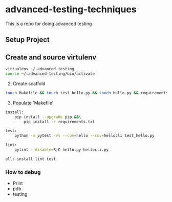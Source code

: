 # advanced-testing-techniques
This is a repo for doing advanced testing

## Setup Project


## Create and source virtulenv

```bash
virtualenv ~/.advanced-testing
source ~/.advanced-testing/bin/activate
```

2. Create scaffold

``` bash
touch Makefile && touch test_hello.py && touch hello.py && requirements.txt
```

3. Populate 'Makefile'

``` bash
install:
	pip install --upgrade pip &&\
		pip install -r requirements.txt

test:
	python -m pytest -vv --cov=hello --cov=hellocli test_hello.py

lint:
	pylint --disable=R,C hello.py hellocli.py

all: install lint test
```
### How to debug 

* Print
* pdb
* testing
